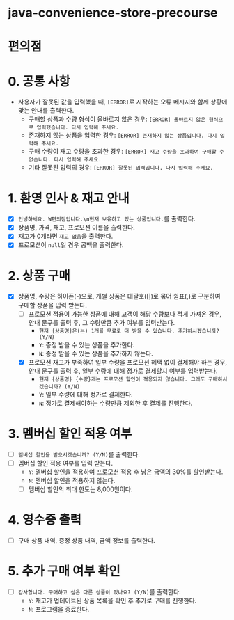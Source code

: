 # java-convenience-store-precourse

# 편의점

# 0. 공통 사항

- 사용자가 잘못된 값을 입력했을 때, `[ERROR]`로 시작하는 오류 메시지와 함께 상황에 맞는 안내를 출력한다.
    - 구매할 상품과 수량 형식이 올바르지 않은 경우: `[ERROR] 올바르지 않은 형식으로 입력했습니다. 다시 입력해 주세요.`
    - 존재하지 않는 상품을 입력한 경우: `[ERROR] 존재하지 않는 상품입니다. 다시 입력해 주세요.`
    - 구매 수량이 재고 수량을 초과한 경우: `[ERROR] 재고 수량을 초과하여 구매할 수 없습니다. 다시 입력해 주세요.`
    - 기타 잘못된 입력의 경우: `[ERROR] 잘못된 입력입니다. 다시 입력해 주세요.`

# 1. 환영 인사 & 재고 안내

- [x] `안녕하세요. W편의점입니다.\n현재 보유하고 있는 상품입니다.`를 출력한다.
- [x] 상품명, 가격, 재고, 프로모션 이름을 출력한다.
- [x] 재고가 0개라면 `재고 없음`을 출력한다.
- [x] 프로모션이 `null`일 경우 공백을 출력한다.

# 2. 상품 구매

- [x] 상품명, 수량은 하이픈(-)으로, 개별 상품은 대괄호([])로 묶어 쉼표(,)로 구분하여 구매할 상품을 입력 받는다.
    - [ ] 프로모션 적용이 가능한 상품에 대해 고객이 해당 수량보다 적게 가져온 경우, 안내 문구를 출력 후, 그 수량만큼 추가 여부를 입력받는다.
        - `현재 {상품명}은(는) 1개를 무료로 더 받을 수 있습니다. 추가하시겠습니까? (Y/N)`
        - `Y`: 증정 받을 수 있는 상품을 추가한다.
        - `N`: 증정 받을 수 있는 상품을 추가하지 않는다.
    - [x] 프로모션 재고가 부족하여 일부 수량을 프로모션 혜택 없이 결제해야 하는 경우, 안내 문구를 출력 후, 일부 수량에 대해 정가로 결제할지 여부를 입력받는다.
        - `현재 {상품명} {수량}개는 프로모션 할인이 적용되지 않습니다. 그래도 구매하시겠습니까? (Y/N)`
        - `Y`: 일부 수량에 대해 정가로 결제한다.
        - `N`: 정가로 결제해야하는 수량만큼 제외한 후 결제를 진행한다.

# 3. 멤버십 할인 적용 여부

- [ ] `멤버십 할인을 받으시겠습니까? (Y/N)`를 출력한다.
- [ ] 멤버십 할인 적용 여부를 입력 받는다.
    - `Y`: 멤버십 할인을 적용하여 프로모션 적용 후 남은 금액의 30%를 할인받는다.
    - `N`: 멤버십 할인을 적용하지 않는다.
    - [ ] 멤버십 할인의 최대 한도는 8,000원이다.

# 4. 영수증 출력

- [ ] 구매 상품 내역, 증정 상품 내역, 금액 정보를 출력한다.

# 5. 추가 구매 여부 확인

- [ ] `감사합니다. 구매하고 싶은 다른 상품이 있나요? (Y/N)`를 출력한다.
    - `Y`: 재고가 업데이트된 상품 목록을 확인 후 추가로 구매를 진행한다.
    - `N`: 프로그램을 종료한다.